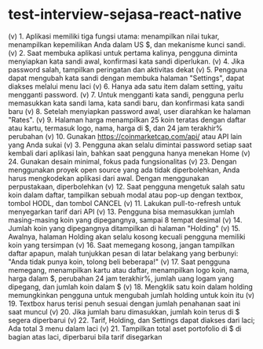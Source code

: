 # test-interview-sejasa-react-native

(v) 1. Aplikasi memiliki tiga fungsi utama: menampilkan nilai tukar, menampilkan kepemilikan Anda dalam US $, dan mekanisme kunci sandi.
(v) 2. Saat membuka aplikasi untuk pertama kalinya, pengguna diminta menyiapkan kata sandi awal, konfirmasi kata sandi diperlukan.
(v) 4. Jika password salah, tampilkan peringatan dan aktivitas dekat
(v) 5. Pengguna dapat mengubah kata sandi dengan membuka halaman "Settings", dapat diakses melalui menu laci
(v) 6. Hanya ada satu item dalam setting, yaitu mengganti password.
(v) 7. Untuk mengganti kata sandi, pengguna perlu memasukkan kata sandi lama, kata sandi baru, dan konfirmasi kata sandi baru
(v) 8. Setelah menyiapkan password awal, user diarahkan ke halaman "Rates".
(v) 9. Halaman harga menampilkan 25 koin teratas dengan daftar atau kartu, termasuk logo, nama, harga di $, dan 24 jam terakhir% perubahan
(v) 10. Gunakan https://coinmarketcap.com/api/ atau API lain yang Anda sukai
(v) 3. Pengguna akan selalu dimintai password setiap saat kembali dari aplikasi lain, bahkan saat pengguna hanya menekan Home
(v) 24. Gunakan desain minimal, fokus pada fungsionalitas
(v) 23. Dengan menggunakan proyek open source yang ada tidak diperbolehkan, Anda harus mengkodekan aplikasi dari awal. Dengan menggunakan perpustakaan, diperbolehkan
(v) 12. Saat pengguna mengetuk salah satu koin dalam daftar, tampilkan sebuah modal atau pop-up dengan textbox, tombol HODL, dan tombol CANCEL
(v) 11. Lakukan pull-to-refresh untuk menyegarkan tarif dari API
(v) 13. Pengguna bisa memasukkan jumlah masing-masing koin yang dipegangnya, sampai 8 tempat desimal
(v) 14. Jumlah koin yang dipegangnya ditampilkan di halaman "Holding"
(v) 15. Awalnya, halaman Holding akan selalu kosong kecuali pengguna memiliki koin yang tersimpan
(v) 16. Saat memegang kosong, jangan tampilkan daftar apapun, malah tunjukkan pesan di latar belakang yang berbunyi: "Anda tidak punya koin, tolong beli beberapa!"
(v) 17. Saat pengguna memegang, menampilkan kartu atau daftar, menampilkan logo koin, nama, harga dalam $, perubahan 24 jam terakhir%, jumlah uang logam yang dipegang, dan jumlah koin dalam $
(v) 18. Mengklik satu koin dalam holding memungkinkan pengguna untuk mengubah jumlah holding untuk koin itu
(v) 19. Textbox harus terisi penuh sesuai dengan jumlah penahanan saat ini saat muncul
(v) 20. Jika jumlah baru dimasukkan, jumlah koin terus di $ segera diperbarui
(v) 22. Tarif, Holding, dan Settings dapat diakses dari laci; Ada total 3 menu dalam laci
(v) 21. Tampilkan total aset portofolio di $ di bagian atas laci, diperbarui bila tarif disegarkan
